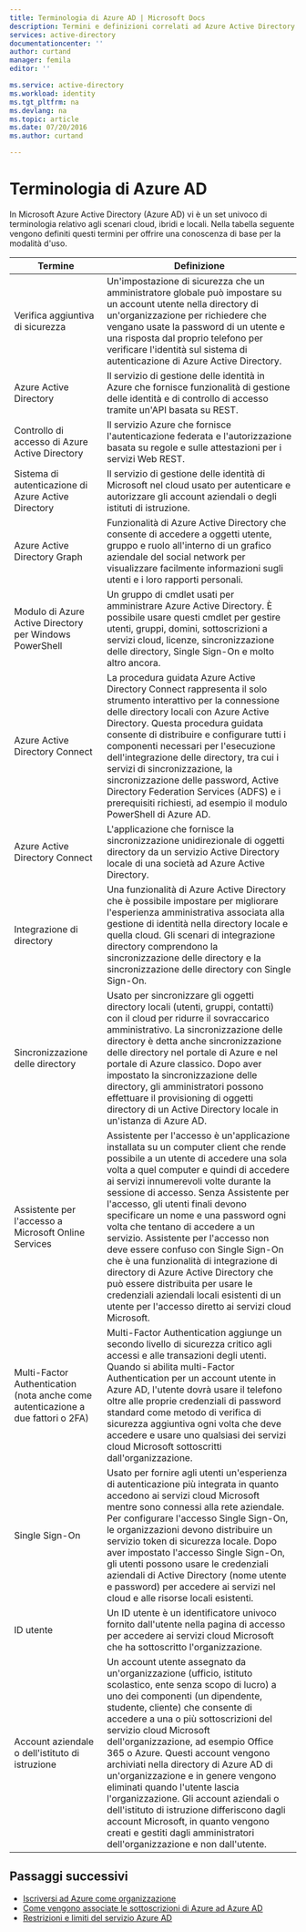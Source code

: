 ```yaml
---
title: Terminologia di Azure AD | Microsoft Docs
description: Termini e definizioni correlati ad Azure Active Directory.
services: active-directory
documentationcenter: ''
author: curtand
manager: femila
editor: ''

ms.service: active-directory
ms.workload: identity
ms.tgt_pltfrm: na
ms.devlang: na
ms.topic: article
ms.date: 07/20/2016
ms.author: curtand

---
```

# Terminologia di Azure AD
In Microsoft Azure Active Directory (Azure AD) vi è un set univoco di terminologia relativo agli scenari cloud, ibridi e locali. Nella tabella seguente vengono definiti questi termini per offrire una conoscenza di base per la modalità d'uso.

| Termine | Definizione |
| --- | --- |
| Verifica aggiuntiva di sicurezza |Un'impostazione di sicurezza che un amministratore globale può impostare su un account utente nella directory di un'organizzazione per richiedere che vengano usate la password di un utente e una risposta dal proprio telefono per verificare l'identità sul sistema di autenticazione di Azure Active Directory. |
| Azure Active Directory |Il servizio di gestione delle identità in Azure che fornisce funzionalità di gestione delle identità e di controllo di accesso tramite un'API basata su REST. |
| Controllo di accesso di Azure Active Directory |Il servizio Azure che fornisce l'autenticazione federata e l'autorizzazione basata su regole e sulle attestazioni per i servizi Web REST. |
| Sistema di autenticazione di Azure Active Directory |Il servizio di gestione delle identità di Microsoft nel cloud usato per autenticare e autorizzare gli account aziendali o degli istituti di istruzione. |
| Azure Active Directory Graph |Funzionalità di Azure Active Directory che consente di accedere a oggetti utente, gruppo e ruolo all'interno di un grafico aziendale del social network per visualizzare facilmente informazioni sugli utenti e i loro rapporti personali. |
| Modulo di Azure Active Directory per Windows PowerShell |Un gruppo di cmdlet usati per amministrare Azure Active Directory. È possibile usare questi cmdlet per gestire utenti, gruppi, domini, sottoscrizioni a servizi cloud, licenze, sincronizzazione delle directory, Single Sign-On e molto altro ancora. |
| Azure Active Directory Connect |La procedura guidata Azure Active Directory Connect rappresenta il solo strumento interattivo per la connessione delle directory locali con Azure Active Directory. Questa procedura guidata consente di distribuire e configurare tutti i componenti necessari per l'esecuzione dell'integrazione delle directory, tra cui i servizi di sincronizzazione, la sincronizzazione delle password, Active Directory Federation Services (ADFS) e i prerequisiti richiesti, ad esempio il modulo PowerShell di Azure AD. |
| Azure Active Directory Connect |L'applicazione che fornisce la sincronizzazione unidirezionale di oggetti directory da un servizio Active Directory locale di una società ad Azure Active Directory. |
| Integrazione di directory |Una funzionalità di Azure Active Directory che è possibile impostare per migliorare l'esperienza amministrativa associata alla gestione di identità nella directory locale e quella cloud. Gli scenari di integrazione directory comprendono la sincronizzazione delle directory e la sincronizzazione delle directory con Single Sign-On. |
| Sincronizzazione delle directory |Usato per sincronizzare gli oggetti directory locali (utenti, gruppi, contatti) con il cloud per ridurre il sovraccarico amministrativo. La sincronizzazione delle directory è detta anche sincronizzazione delle directory nel portale di Azure e nel portale di Azure classico. Dopo aver impostato la sincronizzazione delle directory, gli amministratori possono effettuare il provisioning di oggetti directory di un Active Directory locale in un'istanza di Azure AD. |
| Assistente per l'accesso a Microsoft Online Services |Assistente per l'accesso è un'applicazione installata su un computer client che rende possibile a un utente di accedere una sola volta a quel computer e quindi di accedere ai servizi innumerevoli volte durante la sessione di accesso. Senza Assistente per l'accesso, gli utenti finali devono specificare un nome e una password ogni volta che tentano di accedere a un servizio. Assistente per l'accesso non deve essere confuso con Single Sign-On che è una funzionalità di integrazione di directory di Azure Active Directory che può essere distribuita per usare le credenziali aziendali locali esistenti di un utente per l'accesso diretto ai servizi cloud Microsoft. |
| Multi-Factor Authentication (nota anche come autenticazione a due fattori o 2FA) |Multi-Factor Authentication aggiunge un secondo livello di sicurezza critico agli accessi e alle transazioni degli utenti. Quando si abilita multi-Factor Authentication per un account utente in Azure AD, l'utente dovrà usare il telefono oltre alle proprie credenziali di password standard come metodo di verifica di sicurezza aggiuntiva ogni volta che deve accedere e usare uno qualsiasi dei servizi cloud Microsoft sottoscritti dall'organizzazione. |
| Single Sign-On |Usato per fornire agli utenti un'esperienza di autenticazione più integrata in quanto accedono ai servizi cloud Microsoft mentre sono connessi alla rete aziendale. Per configurare l'accesso Single Sign-On, le organizzazioni devono distribuire un servizio token di sicurezza locale. Dopo aver impostato l'accesso Single Sign-On, gli utenti possono usare le credenziali aziendali di Active Directory (nome utente e password) per accedere ai servizi nel cloud e alle risorse locali esistenti. |
| ID utente |Un ID utente è un identificatore univoco fornito dall'utente nella pagina di accesso per accedere ai servizi cloud Microsoft che ha sottoscritto l'organizzazione. |
| Account aziendale o dell'istituto di istruzione |Un account utente assegnato da un'organizzazione (ufficio, istituto scolastico, ente senza scopo di lucro) a uno dei componenti (un dipendente, studente, cliente) che consente di accedere a una o più sottoscrizioni del servizio cloud Microsoft dell'organizzazione, ad esempio Office 365 o Azure. Questi account vengono archiviati nella directory di Azure AD di un'organizzazione e in genere vengono eliminati quando l'utente lascia l'organizzazione. Gli account aziendali o dell'istituto di istruzione differiscono dagli account Microsoft, in quanto vengono creati e gestiti dagli amministratori dell'organizzazione e non dall'utente. |

## Passaggi successivi
* [Iscriversi ad Azure come organizzazione](sign-up-organization.md)
* [Come vengono associate le sottoscrizioni di Azure ad Azure AD](active-directory-how-subscriptions-associated-directory.md)
* [Restrizioni e limiti del servizio Azure AD](active-directory-service-limits-restrictions.md)

<!---HONumber=AcomDC_0727_2016-->